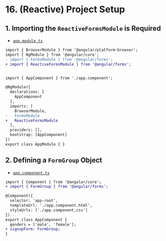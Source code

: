 # 16. (Reactive) Project Setup

## 1. Importing the `ReactiveFormsModule` is Required

- [`app.module.ts`](../../forms-reactive-app/src/app/app.module.ts)

```diff
import { BrowserModule } from '@angular/platform-browser';
import { NgModule } from '@angular/core';
- import { FormsModule } from '@angular/forms';
+ import { ReactiveFormsModule } from '@angular/forms';


import { AppComponent } from './app.component';

@NgModule({
  declarations: [
    AppComponent
  ],
  imports: [
    BrowserModule,
-   FormsModule
+   ReactiveFormsModule
  ],
  providers: [],
  bootstrap: [AppComponent]
})
export class AppModule { }
```

## 2. Defining a `FormGroup` Object

- [`app.component.ts`](../../forms-reactive-app/src/app/app.component.ts)

```diff
import { Component } from '@angular/core';
+ import { FormGroup } from '@angular/forms';

@Component({
  selector: 'app-root',
  templateUrl: './app.component.html',
  styleUrls: ['./app.component.css']
})
export class AppComponent {
  genders = ['male', 'female'];
+ signupForm: FormGroup;
}
```